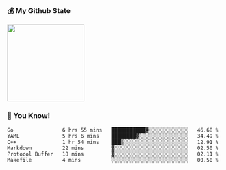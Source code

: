 ### :moneybag: My Github State

<img height="180em" src="https://github-readme-stats.vercel.app/api?username=G-Asura&show_icons=true&hide_border=true&count_private=true&include_all_commits=true" />

### :pill: You Know!
<!--START_SECTION:waka-->

```text
Go                6 hrs 55 mins   ███████████▓░░░░░░░░░░░░░   46.68 %
YAML              5 hrs 6 mins    ████████▓░░░░░░░░░░░░░░░░   34.49 %
C++               1 hr 54 mins    ███▒░░░░░░░░░░░░░░░░░░░░░   12.91 %
Markdown          22 mins         ▓░░░░░░░░░░░░░░░░░░░░░░░░   02.50 %
Protocol Buffer   18 mins         ▓░░░░░░░░░░░░░░░░░░░░░░░░   02.11 %
Makefile          4 mins          ░░░░░░░░░░░░░░░░░░░░░░░░░   00.50 %
```

<!--END_SECTION:waka-->

<!--
**G-Asura/G-Asura** is a ✨ _special_ ✨ repository because its `README.md` (this file) appears on your GitHub profile.

Here are some ideas to get you started:

- 🔭 I’m currently working on ...
- 🌱 I’m currently learning ...
- 👯 I’m looking to collaborate on ...
- 🤔 I’m looking for help with ...
- 💬 Ask me about ...
- 📫 How to reach me: ...
- 😄 Pronouns: ...
- ⚡ Fun fact: ...
-->
